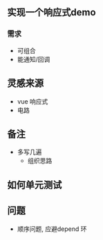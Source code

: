 ## 实现一个响应式demo 
### 需求
- 可组合
- 能通知/回调
## 灵感来源
- vue 响应式
- 电路

## 备注
- 多写几遍
  - 组织思路

## 如何单元测试  

## 问题
- 顺序问题, 应避depend 环